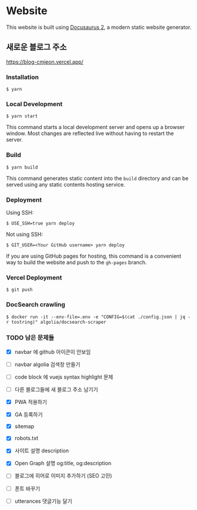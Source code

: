 # Website

This website is built using [Docusaurus 2](https://docusaurus.io/), a modern static website generator.

## 새로운 블로그 주소

https://blog-cmjeon.vercel.app/

### Installation

```shell
$ yarn
```

### Local Development

```shell
$ yarn start
```

This command starts a local development server and opens up a browser window. Most changes are reflected live without having to restart the server.

### Build

```shell
$ yarn build
```

This command generates static content into the `build` directory and can be served using any static contents hosting service.

### Deployment

Using SSH:

```shell
$ USE_SSH=true yarn deploy
```

Not using SSH:

```shell
$ GIT_USER=<Your GitHub username> yarn deploy
```

If you are using GitHub pages for hosting, this command is a convenient way to build the website and push to the `gh-pages` branch.

### Vercel Deployment

```shell
$ git push
```

### DocSearch crawling

```shell
$ docker run -it --env-file=.env -e "CONFIG=$(cat ./config.json | jq -r tostring)" algolia/docsearch-scraper
```

### TODO 남은 문제들

- [x] navbar 에 github 아이콘이 안보임
- [ ] navbar algolia 검색창 만들기
- [ ] code block 에 vuejs syntax highlight 문제
- [ ] 다른 블로그들에 새 블로그 주소 남기기
- [x] PWA 적용하기
- [x] GA 등록하기
- [x] sitemap
- [x] robots.txt
- [x] 사이트 설명 description
- [x] Open Graph 설명 og:title, og:description
- [ ] 블로그에 히어로 이미지 추가하기 (SEO 고민)
- [ ] 폰트 바꾸기
- [ ] utterances 댓글기능 달기

